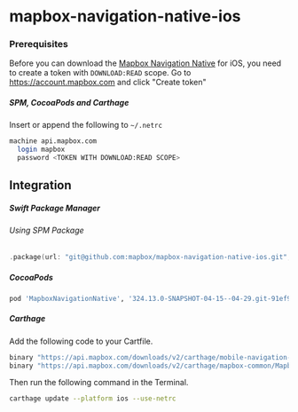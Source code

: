 # mapbox-navigation-native-ios

### Prerequisites

Before you can download the [Mapbox Navigation Native](https://github.com/mapbox/mapbox-navigation-native) for iOS, you need to create a token with `DOWNLOAD:READ` scope.
Go to https://account.mapbox.com and click "Create token"

##### SPM, CocoaPods and Carthage
Insert or append the following to `~/.netrc`

```bash
machine api.mapbox.com
  login mapbox
  password <TOKEN WITH DOWNLOAD:READ SCOPE>
```

## Integration

##### Swift Package Manager

###### Using SPM Package

```swift
.package(url: "git@github.com:mapbox/mapbox-navigation-native-ios.git", from: "324.13.0-SNAPSHOT-04-15--04-29.git-91ef901-SNAPSHOT.0415T1344Z.2f76ccf"),
```

##### CocoaPods

```ruby
pod 'MapboxNavigationNative', '324.13.0-SNAPSHOT-04-15--04-29.git-91ef901-SNAPSHOT.0415T1344Z.2f76ccf'
```

##### Carthage

Add the following code to your Cartfile.

```bash
binary "https://api.mapbox.com/downloads/v2/carthage/mobile-navigation-native/MapboxNavigationNative.json" == 324.13.0-SNAPSHOT-04-15--04-29.git-91ef901-SNAPSHOT.0415T1344Z.2f76ccf
binary "https://api.mapbox.com/downloads/v2/carthage/mapbox-common/MapboxCommon-ios.json" == 24.13.0-SNAPSHOT-04-15--04-29.git-91ef901
```

Then run the following command in the Terminal.
```bash
carthage update --platform ios --use-netrc
```
